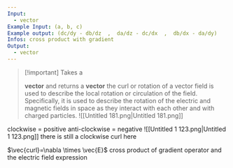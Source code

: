 ```yaml
---
Input:
  - vector
Example Input: (a, b, c)
Example output: (dc/dy - db/dz  ,  da/dz - dc/dx  ,  db/dx - da/dy)
Infos: cross product with gradient
Output:
  - vector
---
```

> [!important] Takes a
> 
> **vector** and returns a **vector**
the curl or rotation of a vector field is used to describe the local rotation or circulation of the field. Specifically, it is used to describe the rotation of the electric and magnetic fields in space as they interact with each other and with charged particles.
![[Untitled 181.png|Untitled 181.png]]
  
clockwise = positive
anti-clockwise = negative
![[Untitled 1 123.png|Untitled 1 123.png]]
there is still a clockwise curl here
  
$\vec{curl}=\nabla \times \vec{E}$
cross product of gradient operator and the electric field expression
